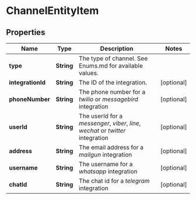 
# ChannelEntityItem

## Properties
Name | Type | Description | Notes
------------ | ------------- | ------------- | -------------
**type** | **String** | The type of channel. See Enums.md for available values. | 
**integrationId** | **String** | The ID of the integration. |  [optional]
**phoneNumber** | **String** | The phone number for a *twilio* or *messagebird* integration |  [optional]
**userId** | **String** | The userId for a *messenger*, *viber*, *line*, *wechat* or *twitter* integration |  [optional]
**address** | **String** | The email address for a *mailgun* integration |  [optional]
**username** | **String** | The username for a *whatsapp* integration |  [optional]
**chatId** | **String** | The chat id for a *telegram* integration |  [optional]



